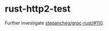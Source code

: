 # rust-http2-test

Further investigate [stepancheg/grpc-rust/#110](https://github.com/stepancheg/grpc-rust/issues/110).
